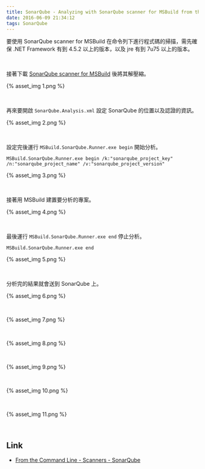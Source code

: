 ```yaml
---
title: SonarQube - Analyzing with SonarQube scanner for MSBuild from the command line
date: 2016-06-09 21:34:12
tags: SonarQube
---
```


要使用 SonarQube scanner for MSBuild 在命令列下進行程式碼的掃描，需先確保 .NET Framework 有到 4.5.2 以上的版本，以及 jre 有到 7u75 以上的版本。  

<!-- More -->

<br/>


接著下載 [SonarQube scanner for MSBuild](https://github.com/SonarSource-VisualStudio/sonar-msbuild-runner/releases/download/2.0/MSBuild.SonarQube.Runner-2.0.zip) 後將其解壓縮。  


{% asset_img 1.png %}

<br/>


再來要開啟 `SonarQube.Analysis.xml` 設定 SonarQube 的位置以及認證的資訊。  

{% asset_img 2.png %}

<br/>


設定完後運行 `MSBuild.SonarQube.Runner.exe begin` 開始分析。  

    MSBuild.SonarQube.Runner.exe begin /k:"sonarqube_project_key" /n:"sonarqube_project_name" /v:"sonarqube_project_version"

{% asset_img 3.png %}

<br/>


接著用 MSBuild 建置要分析的專案。  

{% asset_img 4.png %}

<br/>


最後運行 `MSBuild.SonarQube.Runner.exe end` 停止分析。  

    MSBuild.SonarQube.Runner.exe end

{% asset_img 5.png %}

<br/>


分析完的結果就會送到 SonarQube 上。  

{% asset_img 6.png %}

<br/>


{% asset_img 7.png %}

<br/>


{% asset_img 8.png %}

<br/>


{% asset_img 9.png %}

<br/>


{% asset_img 10.png %}

<br/>


{% asset_img 11.png %}

<br/> 


Link
---
* [From the Command Line - Scanners - SonarQube](http://docs.sonarqube.org/display/SCAN/From+the+Command+Line)
